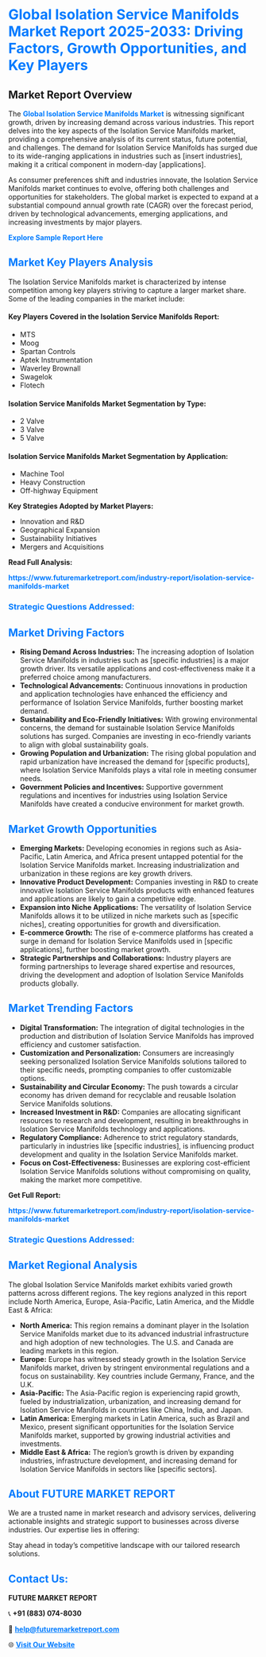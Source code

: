 <h1 style="color: #007BFF;">Global Isolation Service Manifolds Market Report 2025-2033: Driving Factors, Growth Opportunities, and Key Players</h1>

<section id="overview">
<h2>Market Report Overview</h2>
<p>The <a href="https://www.futuremarketreport.com/industry-report/isolation-service-manifolds-market" style="color: #007BFF; text-decoration: none;"><strong>Global Isolation Service Manifolds Market</strong></a> is witnessing significant growth, driven by increasing demand across various industries. This report delves into the key aspects of the Isolation Service Manifolds market, providing a comprehensive analysis of its current status, future potential, and challenges. The demand for Isolation Service Manifolds has surged due to its wide-ranging applications in industries such as [insert industries], making it a critical component in modern-day [applications].</p>
<p>As consumer preferences shift and industries innovate, the Isolation Service Manifolds market continues to evolve, offering both challenges and opportunities for stakeholders. The global market is expected to expand at a substantial compound annual growth rate (CAGR) over the forecast period, driven by technological advancements, emerging applications, and increasing investments by major players.</p>
</section>

<section id="overview">
<p><a href="https://www.futuremarketreport.com/request-sample/reportId=92196" style="color: #007BFF; text-decoration: none;"><strong>Explore Sample Report Here</strong></a></p>
</section>

<section id="key-players">
<h2 style="color: #007BFF;">Market Key Players Analysis</h2>
<p>The Isolation Service Manifolds market is characterized by intense competition among key players striving to capture a larger market share. Some of the leading companies in the market include:</p>
<h4>Key Players Covered in the Isolation Service Manifolds Report:</h4>
<ul><li>MTS</li><li>Moog</li><li>Spartan Controls</li><li>Aptek Instrumentation</li><li>Waverley Brownall</li><li>Swagelok</li><li>Flotech</li></ul>
<h4>Isolation Service Manifolds Market Segmentation by Type:</h4>
<ul><li>2 Valve</li><li>3 Valve</li><li>5 Valve</li></ul>

<h4>Isolation Service Manifolds Market Segmentation by Application:</h4>
<ul><li>Machine Tool</li><li>Heavy Construction</li><li>Off-highway Equipment</li></ul>
<p><strong>Key Strategies Adopted by Market Players:</strong></p>
<ul>
<li>Innovation and R&D</li>
<li>Geographical Expansion</li>
<li>Sustainability Initiatives</li>
<li>Mergers and Acquisitions</li>
</ul>
</section>

<section>
<p><strong>Read Full Analysis: </strong></p><a href="https://www.futuremarketreport.com/industry-report/isolation-service-manifolds-market" style="color: #007BFF; text-decoration: none;"><strong>https://www.futuremarketreport.com/industry-report/isolation-service-manifolds-market</strong></a>
<h3 style="color: #007BFF;">Strategic Questions Addressed:</h3>
</section>

<section id="driving-factors">
<h2 style="color: #007BFF;">Market Driving Factors</h2>
<ul>
<li><strong>Rising Demand Across Industries:</strong> The increasing adoption of Isolation Service Manifolds in industries such as [specific industries] is a major growth driver. Its versatile applications and cost-effectiveness make it a preferred choice among manufacturers.</li>
<li><strong>Technological Advancements:</strong> Continuous innovations in production and application technologies have enhanced the efficiency and performance of Isolation Service Manifolds, further boosting market demand.</li>
<li><strong>Sustainability and Eco-Friendly Initiatives:</strong> With growing environmental concerns, the demand for sustainable Isolation Service Manifolds solutions has surged. Companies are investing in eco-friendly variants to align with global sustainability goals.</li>
<li><strong>Growing Population and Urbanization:</strong> The rising global population and rapid urbanization have increased the demand for [specific products], where Isolation Service Manifolds plays a vital role in meeting consumer needs.</li>
<li><strong>Government Policies and Incentives:</strong> Supportive government regulations and incentives for industries using Isolation Service Manifolds have created a conducive environment for market growth.</li>
</ul>
</section>

<section id="growth-opportunities">
<h2 style="color: #007BFF;">Market Growth Opportunities</h2>
<ul>
<li><strong>Emerging Markets:</strong> Developing economies in regions such as Asia-Pacific, Latin America, and Africa present untapped potential for the Isolation Service Manifolds market. Increasing industrialization and urbanization in these regions are key growth drivers.</li>
<li><strong>Innovative Product Development:</strong> Companies investing in R&D to create innovative Isolation Service Manifolds products with enhanced features and applications are likely to gain a competitive edge.</li>
<li><strong>Expansion into Niche Applications:</strong> The versatility of Isolation Service Manifolds allows it to be utilized in niche markets such as [specific niches], creating opportunities for growth and diversification.</li>
<li><strong>E-commerce Growth:</strong> The rise of e-commerce platforms has created a surge in demand for Isolation Service Manifolds used in [specific applications], further boosting market growth.</li>
<li><strong>Strategic Partnerships and Collaborations:</strong> Industry players are forming partnerships to leverage shared expertise and resources, driving the development and adoption of Isolation Service Manifolds products globally.</li>
</ul>
</section>

<section id="trending-factors">
<h2 style="color: #007BFF;">Market Trending Factors</h2>
<ul>
<li><strong>Digital Transformation:</strong> The integration of digital technologies in the production and distribution of Isolation Service Manifolds has improved efficiency and customer satisfaction.</li>
<li><strong>Customization and Personalization:</strong> Consumers are increasingly seeking personalized Isolation Service Manifolds solutions tailored to their specific needs, prompting companies to offer customizable options.</li>
<li><strong>Sustainability and Circular Economy:</strong> The push towards a circular economy has driven demand for recyclable and reusable Isolation Service Manifolds solutions.</li>
<li><strong>Increased Investment in R&D:</strong> Companies are allocating significant resources to research and development, resulting in breakthroughs in Isolation Service Manifolds technology and applications.</li>
<li><strong>Regulatory Compliance:</strong> Adherence to strict regulatory standards, particularly in industries like [specific industries], is influencing product development and quality in the Isolation Service Manifolds market.</li>
<li><strong>Focus on Cost-Effectiveness:</strong> Businesses are exploring cost-efficient Isolation Service Manifolds solutions without compromising on quality, making the market more competitive.</li>
</ul>
</section>

<section>
<p><strong>Get Full Report: </strong></p><a href="https://www.futuremarketreport.com/industry-report/isolation-service-manifolds-market" style="color: #007BFF; text-decoration: none;"><strong>https://www.futuremarketreport.com/industry-report/isolation-service-manifolds-market</strong></a>
<h3 style="color: #007BFF;">Strategic Questions Addressed:</h3>
</section>


<section id="regional-analysis">
<h2 style="color: #007BFF;">Market Regional Analysis</h2>
<p>The global Isolation Service Manifolds market exhibits varied growth patterns across different regions. The key regions analyzed in this report include North America, Europe, Asia-Pacific, Latin America, and the Middle East & Africa:</p>
<ul>
<li><strong>North America:</strong> This region remains a dominant player in the Isolation Service Manifolds market due to its advanced industrial infrastructure and high adoption of new technologies. The U.S. and Canada are leading markets in this region.</li>
<li><strong>Europe:</strong> Europe has witnessed steady growth in the Isolation Service Manifolds market, driven by stringent environmental regulations and a focus on sustainability. Key countries include Germany, France, and the U.K.</li>
<li><strong>Asia-Pacific:</strong> The Asia-Pacific region is experiencing rapid growth, fueled by industrialization, urbanization, and increasing demand for Isolation Service Manifolds in countries like China, India, and Japan.</li>
<li><strong>Latin America:</strong> Emerging markets in Latin America, such as Brazil and Mexico, present significant opportunities for the Isolation Service Manifolds market, supported by growing industrial activities and investments.</li>
<li><strong>Middle East & Africa:</strong> The region’s growth is driven by expanding industries, infrastructure development, and increasing demand for Isolation Service Manifolds in sectors like [specific sectors].</li>
</ul>
</section>

<footer>
<h2 style="color: #007BFF;">About FUTURE MARKET REPORT</h2>
<p>We are a trusted name in market research and advisory services, delivering actionable insights and strategic support to businesses across diverse industries. Our expertise lies in offering:</p>

<p>Stay ahead in today’s competitive landscape with our tailored research solutions.</p>

<h2 style="color: #007BFF;">Contact Us:</h2>
<p><strong>FUTURE MARKET REPORT</strong></p>
<p>📞 <strong>+91 (883) 074-8030</strong></p>
<p>📧 <strong><a href="mailto:help@futuremarketreport.com" style="color: #007BFF;">help@futuremarketreport.com</a></strong></p>
<p>🌐 <strong><a href="https://www.futuremarketreport.com/" style="color: #007BFF;">Visit Our Website</a></strong></p>
</footer>